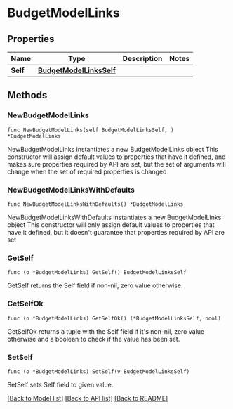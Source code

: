 # BudgetModelLinks

## Properties

Name | Type | Description | Notes
------------ | ------------- | ------------- | -------------
**Self** | [**BudgetModelLinksSelf**](BudgetModelLinksSelf.md) |  | 

## Methods

### NewBudgetModelLinks

`func NewBudgetModelLinks(self BudgetModelLinksSelf, ) *BudgetModelLinks`

NewBudgetModelLinks instantiates a new BudgetModelLinks object
This constructor will assign default values to properties that have it defined,
and makes sure properties required by API are set, but the set of arguments
will change when the set of required properties is changed

### NewBudgetModelLinksWithDefaults

`func NewBudgetModelLinksWithDefaults() *BudgetModelLinks`

NewBudgetModelLinksWithDefaults instantiates a new BudgetModelLinks object
This constructor will only assign default values to properties that have it defined,
but it doesn't guarantee that properties required by API are set

### GetSelf

`func (o *BudgetModelLinks) GetSelf() BudgetModelLinksSelf`

GetSelf returns the Self field if non-nil, zero value otherwise.

### GetSelfOk

`func (o *BudgetModelLinks) GetSelfOk() (*BudgetModelLinksSelf, bool)`

GetSelfOk returns a tuple with the Self field if it's non-nil, zero value otherwise
and a boolean to check if the value has been set.

### SetSelf

`func (o *BudgetModelLinks) SetSelf(v BudgetModelLinksSelf)`

SetSelf sets Self field to given value.



[[Back to Model list]](../README.md#documentation-for-models) [[Back to API list]](../README.md#documentation-for-api-endpoints) [[Back to README]](../README.md)


